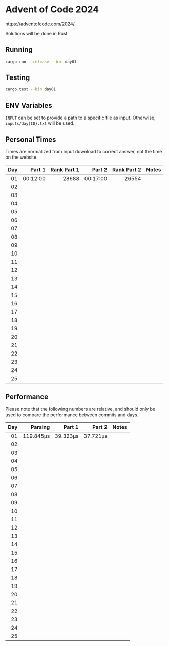 # Advent of Code 2024

https://adventofcode.com/2024/

Solutions will be done in Rust.

## Running

```bash
cargo run --release --bin day01
```

## Testing

```bash
cargo test --bin day01
```

## ENV Variables

`INPUT` can be set to provide a path to a specific file as input. Otherwise, `inputs/day{ID}.txt` will be used.

## Personal Times

Times are normalized from input download to correct answer, not the time on the website.

|  Day |   Part 1 | Rank Part 1 |   Part 2 | Rank Part 2 | Notes |
| ---: | -------: | ----------: | -------: | ----------: | ----: |
|   01 | 00:12:00 |       28688 | 00:17:00 |       26554 |       |
|   02 |          |             |          |             |       |
|   03 |          |             |          |             |       |
|   04 |          |             |          |             |       |
|   05 |          |             |          |             |       |
|   06 |          |             |          |             |       |
|   07 |          |             |          |             |       |
|   08 |          |             |          |             |       |
|   09 |          |             |          |             |       |
|   10 |          |             |          |             |       |
|   11 |          |             |          |             |       |
|   12 |          |             |          |             |       |
|   13 |          |             |          |             |       |
|   14 |          |             |          |             |       |
|   15 |          |             |          |             |       |
|   16 |          |             |          |             |       |
|   17 |          |             |          |             |       |
|   18 |          |             |          |             |       |
|   19 |          |             |          |             |       |
|   20 |          |             |          |             |       |
|   21 |          |             |          |             |       |
|   22 |          |             |          |             |       |
|   23 |          |             |          |             |       |
|   24 |          |             |          |             |       |
|   25 |          |             |          |             |       |

## Performance

Please note that the following numbers are relative, and should only be used to compare the performance between commits and days.

|  Day |   Parsing |   Part 1 |   Part 2 | Notes |
| ---: | --------: | -------: | -------: | ----: |
|   01 | 119.845µs | 39.323µs | 37.721µs |       |
|   02 |           |          |          |       |
|   03 |           |          |          |       |
|   04 |           |          |          |       |
|   05 |           |          |          |       |
|   06 |           |          |          |       |
|   07 |           |          |          |       |
|   08 |           |          |          |       |
|   09 |           |          |          |       |
|   10 |           |          |          |       |
|   11 |           |          |          |       |
|   12 |           |          |          |       |
|   13 |           |          |          |       |
|   14 |           |          |          |       |
|   15 |           |          |          |       |
|   16 |           |          |          |       |
|   17 |           |          |          |       |
|   18 |           |          |          |       |
|   19 |           |          |          |       |
|   20 |           |          |          |       |
|   21 |           |          |          |       |
|   22 |           |          |          |       |
|   23 |           |          |          |       |
|   24 |           |          |          |       |
|   25 |           |          |          |       |
